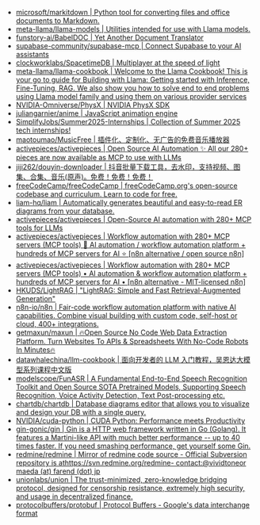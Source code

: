+ [microsoft/markitdown | Python tool for converting files and office documents to Markdown.](https://github.com//microsoft/markitdown)
+ [meta-llama/llama-models | Utilities intended for use with Llama models.](https://github.com//meta-llama/llama-models)
+ [funstory-ai/BabelDOC | Yet Another Document Translator](https://github.com//funstory-ai/BabelDOC)
+ [supabase-community/supabase-mcp | Connect Supabase to your AI assistants](https://github.com//supabase-community/supabase-mcp)
+ [clockworklabs/SpacetimeDB | Multiplayer at the speed of light](https://github.com//clockworklabs/SpacetimeDB)
+ [meta-llama/llama-cookbook | Welcome to the Llama Cookbook! This is your go to guide for Building with Llama: Getting started with Inference, Fine-Tuning, RAG. We also show you how to solve end to end problems using Llama model family and using them on various provider services](https://github.com//meta-llama/llama-cookbook)
+ [NVIDIA-Omniverse/PhysX | NVIDIA PhysX SDK](https://github.com//NVIDIA-Omniverse/PhysX)
+ [juliangarnier/anime | JavaScript animation engine](https://github.com//juliangarnier/anime)
+ [SimplifyJobs/Summer2025-Internships | Collection of Summer 2025 tech internships!](https://github.com//SimplifyJobs/Summer2025-Internships)
+ [maotoumao/MusicFree | 插件化、定制化、无广告的免费音乐播放器](https://github.com//maotoumao/MusicFree)
+ [activepieces/activepieces | Open Source AI Automation ✨ All our 280+ pieces are now available as MCP to use with LLMs](https://github.com//activepieces/activepieces)
+ [jiji262/douyin-downloader | 抖音批量下载工具，去水印，支持视频、图集、合集、音乐(原声)。免费！免费！免费！](https://github.com//jiji262/douyin-downloader)
+ [freeCodeCamp/freeCodeCamp | freeCodeCamp.org's open-source codebase and curriculum. Learn to code for free.](https://github.com//freeCodeCamp/freeCodeCamp)
+ [liam-hq/liam | Automatically generates beautiful and easy-to-read ER diagrams from your database.](https://github.com//liam-hq/liam)
+ [activepieces/activepieces | Open-Source AI automation with 280+ MCP tools for LLMs](https://github.com//activepieces/activepieces)
+ [activepieces/activepieces | Workflow automation with 280+ MCP servers (MCP tools) 🚀 AI automation / workflow automation platform + hundreds of MCP servers for AI ⭐ [n8n alternative / open source n8n]](https://github.com//activepieces/activepieces)
+ [activepieces/activepieces | Workflow automation with 280+ MCP servers (MCP tools) • AI automation & workflow automation platform + hundreds of MCP servers for AI • [n8n alternative - MIT-licensed n8n]](https://github.com//activepieces/activepieces)
+ [HKUDS/LightRAG | "LightRAG: Simple and Fast Retrieval-Augmented Generation"](https://github.com//HKUDS/LightRAG)
+ [n8n-io/n8n | Fair-code workflow automation platform with native AI capabilities. Combine visual building with custom code, self-host or cloud, 400+ integrations.](https://github.com//n8n-io/n8n)
+ [getmaxun/maxun | 🔥Open Source No Code Web Data Extraction Platform. Turn Websites To APIs & Spreadsheets With No-Code Robots In Minutes🔥](https://github.com//getmaxun/maxun)
+ [datawhalechina/llm-cookbook | 面向开发者的 LLM 入门教程，吴恩达大模型系列课程中文版](https://github.com//datawhalechina/llm-cookbook)
+ [modelscope/FunASR | A Fundamental End-to-End Speech Recognition Toolkit and Open Source SOTA Pretrained Models, Supporting Speech Recognition, Voice Activity Detection, Text Post-processing etc.](https://github.com//modelscope/FunASR)
+ [chartdb/chartdb | Database diagrams editor that allows you to visualize and design your DB with a single query.](https://github.com//chartdb/chartdb)
+ [NVIDIA/cuda-python | CUDA Python: Performance meets Productivity](https://github.com//NVIDIA/cuda-python)
+ [gin-gonic/gin | Gin is a HTTP web framework written in Go (Golang). It features a Martini-like API with much better performance -- up to 40 times faster. If you need smashing performance, get yourself some Gin.](https://github.com//gin-gonic/gin)
+ [redmine/redmine | Mirror of redmine code source - Official Subversion repository is athttps://svn.redmine.org/redmine- contact:@vividtoneor maeda (at) farend (dot) jp](https://github.com//redmine/redmine)
+ [unionlabs/union | The trust-minimized, zero-knowledge bridging protocol, designed for censorship resistance, extremely high security, and usage in decentralized finance.](https://github.com//unionlabs/union)
+ [protocolbuffers/protobuf | Protocol Buffers - Google's data interchange format](https://github.com//protocolbuffers/protobuf)
